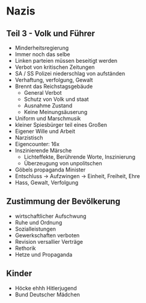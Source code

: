 # Nazis

## Teil 3 - Volk und Führer

* Minderheitsregierung
* Immer noch das selbe
* Linken parteien müssen beseitigt werden
* Verbot von kritischen Zeitungen
* SA / SS Polizei niederschlag von aufständen
* Verhaftung, verfolgung, Gewalt
* Brennt das Reichstagsgebäude
  * General Verbot
  * Schutz von Volk und staat
  * Ausnahme Zustand
  * Keine Meinungsäuserung
* Uniform und Marschmusik
* kleiner Spiesbürger teil eines Großen
* Eigener Wille und Arbeit
* Narzistisch
* Eigencounter: 16x
* Inszinierende Märsche
  * Lichteffekte, Berührende Worte, Inszinierung
  * Überzeugung von unpolitschen
* Göbels propaganda Minister
* Entschluss -> Aufzwingen -> Einheit, Freiheit, Ehre
* Hass, Gewalt, Verfolgung

## Zustimmung der Bevölkerung

* wirtschaftlicher Aufschwung
* Ruhe und Ordnung
* Sozialleistungen
* Gewerkschaften verboten
* Revision versallier Verträge
* Rethorik
* Hetze und Propaganda

## Kinder
* Höcke ehhh Hitlerjugend
* Bund Deutscher Mädchen